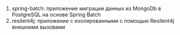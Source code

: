 1) spring-batch: приложение миграции данных из MongoDb в PostgreSQL на основе Spring Batch
2) resilent4j: приложение с изолированными с помощью Resilent4j внешними вызовами